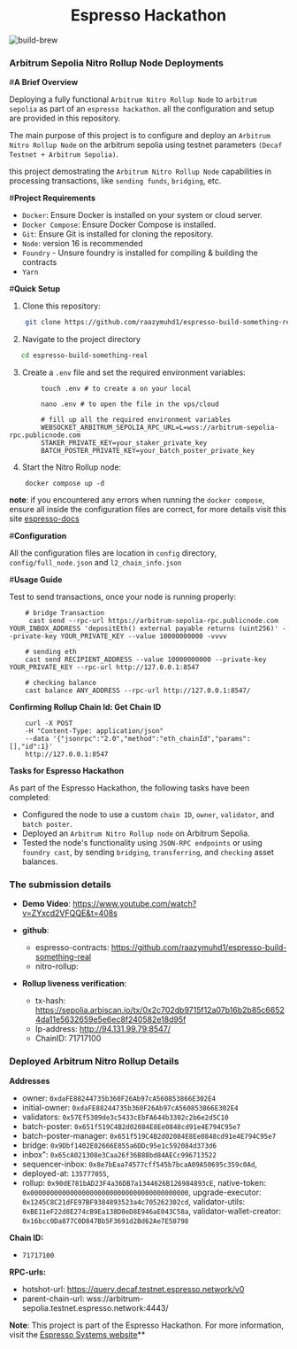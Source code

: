 
  <h1 style="text-align: center"> Espresso Hackathon </h1>

  ![build-brew](https://github.com/user-attachments/assets/e01299b1-47bf-45db-aed1-aede853281ae)


### Arbitrum Sepolia Nitro Rollup Node Deployments
#**A Brief Overview**

Deploying a fully functional `Arbitrum Nitro Rollup Node` to `arbitrum sepolia` as part of an `espresso hackathon`. all the configuration and setup are provided in this repository.

  The main purpose of this project is to configure and  deploy an `Arbitrum Nitro Rollup Node` on the arbitrum sepolia using testnet parameters `(Decaf Testnet + Arbitrum Sepolia)`.

  this project demostrating the `Arbitrum Nitro Rollup Node` capabilities in processing transactions, like `sending funds`, `bridging`, etc. 


#**Project Requirements**

- `Docker`: Ensure Docker is installed on your system or cloud server.
- `Docker Compose`: Ensure Docker Compose is installed.
- `Git`: Ensure Git is installed for cloning the repository.
- `Node`: version 16 is recommended
- `Foundry` - Unsure foundry is installed for compiling & building the contracts
- `Yarn` 

#**Quick Setup**
1. Clone this repository:
```bash
    git clone https://github.com/raazymuhd1/espresso-build-something-real.git
```
2. Navigate to the project directory
```bash
   cd espresso-build-something-real
```
3. Create a `.env` file and set the required environment variables:
```shell
        touch .env # to create a on your local
        
        nano .env # to open the file in the vps/cloud

        # fill up all the required environment variables
        WEBSOCKET_ARBITRUM_SEPOLIA_RPC_URL=L=wss://arbitrum-sepolia-rpc.publicnode.com
        STAKER_PRIVATE_KEY=your_staker_private_key
        BATCH_POSTER_PRIVATE_KEY=your_batch_poster_private_key
```


4. Start the Nitro Rollup node:
```shell
    docker compose up -d
```
**note**: if you encountered any errors when running the `docker compose`, ensure all inside the configuration files are correct, for more details visit this site [espresso-docs](https://docs.espressosys.com/network/guides/using-the-espresso-network/using-the-espresso-network-as-an-arbitrum-orbit-chain/running-the-espresso-network-with-arbitrum-cloud#cloud-configuration)



#**Configuration**

  All the configuration files are location in `config` directory, `config/full_node.json` and `l2_chain_info.json`

#**Usage Guide**

 Test to send transactions, once your node is running properly:

```shell
    # bridge Transaction 
     cast send --rpc-url https://arbitrum-sepolia-rpc.publicnode.com YOUR_INBOX_ADDRESS 'depositEth() external payable returns (uint256)' --private-key YOUR_PRIVATE_KEY --value 10000000000 -vvvv

    # sending eth
    cast send RECIPIENT_ADDRESS --value 10000000000 --private-key YOUR_PRIVATE_KEY --rpc-url http://127.0.0.1:8547

    # checking balance
    cast balance ANY_ADDRESS --rpc-url http://127.0.0.1:8547/ 
```

**Confirming Rollup Chain Id: Get Chain ID**

```shell
    curl -X POST
    -H "Content-Type: application/json"
    --data '{"jsonrpc":"2.0","method":"eth_chainId","params":[],"id":1}'
    http://127.0.0.1:8547
```

**Tasks for Espresso Hackathon**

  As part of the Espresso Hackathon, the following tasks have been completed:

 - Configured the node to use a custom `chain ID`, `owner`, `validator`, and `batch poster`.
 - Deployed an `Arbitrum Nitro Rollup node` on Arbitrum Sepolia.
 - Tested the node's functionality using `JSON-RPC endpoints` or using `foundry cast`, by sending `bridging`, `transferring`, and `checking` asset balances.

 

### The submission details
 - **Demo Video**: https://www.youtube.com/watch?v=ZYxcd2VFQQE&t=408s

 - **github**: 
   - espresso-contracts: https://github.com/raazymuhd1/espresso-build-something-real 
   - nitro-rollup: 
  
- **Rollup liveness verification**: 
    - tx-hash: https://sepolia.arbiscan.io/tx/0x2c702db9715f12a07b16b2b85c66524da11e5632659e5e6ec8f240582e18d95f 
    - Ip-address: http://94.131.99.79:8547/
    - ChainID: 71717100


### Deployed Arbitrum Nitro Rollup Details
**Addresses**
   - owner: `0xdaFE88244735b360F26Ab97cA560853866E302E4`
   - initial-owner: `0xdaFE88244735b360F26Ab97cA560853866E302E4`
   - validators: `0x57Ef5309de3c5433cEbFA644b3302c2b6e2d5C10`
   - batch-poster: `0x651f519C4B2d02084E8Ee0848cd91e4E794C95e7`
   - batch-poster-manager: `0x651f519C4B2d02084E8Ee0848cd91e4E794C95e7`
   - bridge: `0x9Dbf1402E02666E855a6DDc95e1c592084d373d6`
   - inbox": `0x65cA021308e3Caa26f36B88bd84AECc996713522`
   - sequencer-inbox: `0x8e7bEaa74577cff545b7bcaA09A50695c359c0Ad`,
   - deployed-at: `135777055`,
   - rollup: `0x90dE781bAD23F4a36DB7a1344626B126984893cE`,
    native-token: `0x0000000000000000000000000000000000000000`,
    upgrade-executor: `0x1245C8C21dFE97BF9384893523a4c705262302cd`,
    validator-utils: `0xBE11eF22d8E274cB9Ea138D0eD8E946aE043C58a`,
    validator-wallet-creator: `0x16bcc0Da877C0D847Bb5F3691d2Bd62Ae7E58798`

**Chain ID:**
  - `71717100`
  
**RPC-urls:**
  - hotshot-url: https://query.decaf.testnet.espresso.network/v0
  - parent-chain-url: wss://arbitrum-sepolia.testnet.espresso.network:4443/


**Note**: This project is part of the Espresso Hackathon. For more information, visit the [Espresso Systems website](https://docs.espressosys.com/network/guides/using-the-espresso-network/using-the-espresso-network-as-an-arbitrum-orbit-chain/running-the-espresso-network-with-arbitrum-cloud#deploying-the-cloud-arbitrum-orbit-chain)**

